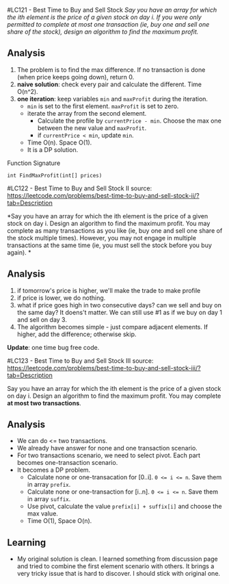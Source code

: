 #LC121 - Best Time to Buy and Sell Stock
*Say you have an array for which the ith element is the price of a given stock on day i. If you were only permitted to complete at most one transaction (ie, buy one and sell one share of the stock), design an algorithm to find the maximum profit.*

## Analysis
1. The problem is to find the max difference. If no transaction is done (when price keeps going down), return 0.
2. **naive solution**: check every pair and calculate the different. Time O(n^2). 
3. **one iteration**: keep variables `min` and `maxProfit` during the iteration. 
	* `min` is set to the first element. `maxProfit` is set to zero.
	* iterate the array from the second element. 
		* Calculate the profile by `currentPrice - min`. Choose the max one between the new value and `maxProfit`. 
		* if `currentPrice < min`, update `min`.
	* Time O(n). Space O(1).
	* It is a DP solution.

Function Signature
```
int FindMaxProfit(int[] prices)
```

#LC122 - Best Time to Buy and Sell Stock II
source: https://leetcode.com/problems/best-time-to-buy-and-sell-stock-ii/?tab=Description

*Say you have an array for which the ith element is the price of a given stock on day i. Design an algorithm to find the maximum profit. You may complete as many transactions as you like (ie, buy one and sell one share of the stock multiple times). However, you may not engage in multiple transactions at the same time (ie, you must sell the stock before you buy again). *

## Analysis
1. if tomorrow's price is higher, we'll make the trade to make profile
2. if price is lower, we do nothing.
3. what if price goes high in two consecutive days? can we sell and buy on the same day? It doens't matter. We can still use #1 as if we buy on day 1 and sell on day 3.
4. The algorithm becomes simple - just compare adjacent elements. If higher, add the difference; otherwise skip.

**Update**: one time bug free code.

#LC123 - Best Time to Buy and Sell Stock III
source: https://leetcode.com/problems/best-time-to-buy-and-sell-stock-iii/?tab=Description

Say you have an array for which the ith element is the price of a given stock on day i. Design an algorithm to find the maximum profit. You may complete **at most two transactions**.

## Analysis
* We can do <= two transactions.
* We already have answer for none and one transaction scenario.
* For two transactions scenario, we need to select pivot. Each part becomes one-transaction scenario.
* It becomes a DP problem. 
	* Calculate none or one-transacation for [0..i]. `0 <= i <= n`. Save them in array `prefix`.
	* Calculate none or one-transaction for [i..n]. `0 <= i <= n`.  Save them in array `suffix`.
	* Use pivot, calculate the value `prefix[i] + suffix[i]` and choose the max value.
	* Time O(1), Space O(n).

## Learning
* My original solution is clean. I learned something from discussion page and tried to combine the first element scenario with others. It brings a very tricky issue that is hard to discover. I should stick with original one.
